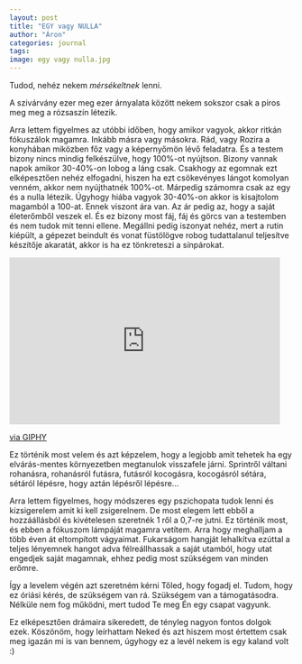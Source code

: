 ```yaml
---
layout: post
title: "EGY vagy NULLA"
author: "Áron"
categories: journal
tags:
image: egy vagy nulla.jpg
---
```


Tudod, nehéz nekem *mérsékeltnek* lenni. 

A szivárvány ezer meg ezer árnyalata között nekem sokszor csak a piros meg meg a rózsaszín létezik.
 
Arra lettem figyelmes az utóbbi időben, hogy amikor vagyok, akkor ritkán fókuszálok magamra. Inkább másra vagy másokra. Rád, vagy Rozira a konyhában miközben főz vagy a képernyőmön lévő feladatra. És a testem bizony nincs mindig felkészülve, hogy 100%-ot nyújtson. Bizony vannak napok amikor 30-40%-on lobog a láng csak. Csakhogy az egomnak ezt elképesztően nehéz elfogadni, hiszen ha ezt csökevényes lángot komolyan venném, akkor nem nyújthatnék 100%-ot. Márpedig számomra csak az egy és a nulla létezik. Úgyhogy hiába vagyok 30-40%-on akkor is kisajtolom magamból a 100-at. Ennek viszont ára van. Az ár pedig az, hogy a saját életerőmből veszek el. És ez bizony most fáj, fáj és görcs van a testemben és nem tudok mit tenni ellene. Megállni pedig iszonyat nehéz, mert a rutin kiépült, a gépezet beindult és vonat füstölögve robog tudattalanul teljesítve készítője akaratát, akkor is ha ez tönkreteszi a sínpárokat. 

<iframe src="https://giphy.com/embed/ghPfNK0PIAeY0" width="480" height="296" frameBorder="0" class="giphy-embed" allowFullScreen></iframe><p><a href="https://giphy.com/gifs/vintage-train-subway-ghPfNK0PIAeY0">via GIPHY</a></p>

Ez történik most velem és azt képzelem, hogy a legjobb amit tehetek ha egy elvárás-mentes környezetben megtanulok visszafele járni. Sprintről váltani rohanásra, rohanásról futásra, futásról kocogásra, kocogásról sétára, sétáról lépésre, hogy aztán lépésről lépésre... 

Arra lettem figyelmes, hogy módszeres egy pszichopata tudok lenni és kizsigerelem amit ki kell zsigerelnem. De most elegem lett ebből a hozzáállásból és kivételesen szeretnék 1 ről a 0,7-re jutni. Ez történik most, és ebben a fókuszom lámpáját magamra vetítem. Arra hogy meghalljam a több éven át eltompított vágyaimat. Fukarságom hangját lehalkítva ezúttal a teljes lényemnek hangot adva félreállhassak a saját utamból, hogy utat engedjek saját magamnak, ehhez pedig most szükségem van minden erőmre. 

Így a levelem végén azt szeretném kérni Tőled, hogy fogadj el. Tudom, hogy ez óriási kérés, de szükségem van rá. Szükségem van a támogatásodra. Nélküle nem fog működni, mert tudod Te meg Én egy csapat vagyunk. 

Ez elképesztően drámaira sikeredett, de tényleg nagyon fontos dolgok ezek. Köszönöm, hogy leírhattam Neked és azt hiszem most értettem csak meg igazán mi is van bennem, úgyhogy ez a levél nekem is egy kaland volt :) 
